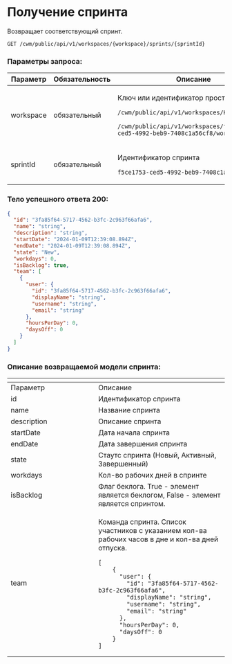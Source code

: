 # Получение спринта

Возвращает соответствующий спринт.

`GET /cwm/public/api/v1/workspaces/{workspace}/sprints/{sprintId}`

### Параметры запроса:

| Параметр  | Обязательность | Описание                                                                                                                                                                                                  |
| --------- | -------------- | --------------------------------------------------------------------------------------------------------------------------------------------------------------------------------------------------------- |
| workspace | обязательный   | <p>Ключ или идентификатор пространства</p><p><code>/cwm/public/api/v1/workspaces/KEY/workitems</code></p><p><code>/cwm/public/api/v1/workspaces/f5ce1753-ced5-4992-beb9-7408c1a56cf8/workitems</code></p> |
| sprintId  | обязательный   | <p>Идентификатор спринта</p><p><code>f5ce1753-ced5-4992-beb9-7408c1a56cf8</code></p>                                                                                                                      |

### Тело успешного ответа 200:

```json
{
  "id": "3fa85f64-5717-4562-b3fc-2c963f66afa6",
  "name": "string",
  "description": "string",
  "startDate": "2024-01-09T12:39:08.894Z",
  "endDate": "2024-01-09T12:39:08.894Z",
  "state": "New",
  "workdays": 0,
  "isBacklog": true,
  "team": [
    {
      "user": {
        "id": "3fa85f64-5717-4562-b3fc-2c963f66afa6",
        "displayName": "string",
        "username": "string",
        "email": "string"
      },
      "hoursPerDay": 0,
      "daysOff": 0
    }
  ]
}
```

### Описание возвращаемой модели спринта:

<table data-header-hidden><thead><tr><th width="187"></th><th></th></tr></thead><tbody><tr><td>Параметр</td><td>Описание</td></tr><tr><td>id</td><td>Идентификатор спринта</td></tr><tr><td>name</td><td>Название спринта</td></tr><tr><td>description</td><td>Описание спринта</td></tr><tr><td>startDate</td><td>Дата начала спринта</td></tr><tr><td>endDate</td><td>Дата завершения спринта</td></tr><tr><td>state</td><td>Стаутс спринта (Новый, Активный, Завершенный)</td></tr><tr><td>workdays</td><td>Кол-во рабочих дней в спринте</td></tr><tr><td>isBacklog</td><td>Флаг беклога. True - элемент является беклогом, False - элемент является спринтом.</td></tr><tr><td>team</td><td><p>Команда спринта. Список участников с указанием кол-ва рабочих часов в дне и кол-ва дней отпуска.</p><pre class="language-json"><code class="lang-json">[
    {
      "user": {
        "id": "3fa85f64-5717-4562-b3fc-2c963f66afa6",
        "displayName": "string",
        "username": "string",
        "email": "string"
      },
      "hoursPerDay": 0,
      "daysOff": 0
    }
]
</code></pre></td></tr></tbody></table>
